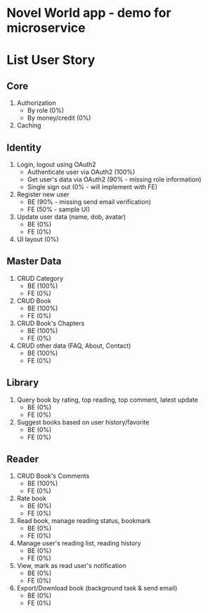 # Novel World app - demo for microservice
# List User Story

## Core
1. Authorization
   * By role (0%)
   * By money/credit (0%)
2. Caching

## Identity
1. Login, logout using OAuth2
   * Authenticate user via OAuth2 (100%)
   * Get user's data via OAuth2 (90% - missing role information)
   * Single sign out (0% - will implement with FE)
2. Register new user
   * BE (90% - missing send email verification)
   * FE (50% - sample UI)
3. Update user data (name, dob, avatar)
   * BE (0%)
   * FE (0%)
4. UI layout (0%)

## Master Data
1. CRUD Category
   * BE (100%)
   * FE (0%)
2. CRUD Book
   * BE (100%)
   * FE (0%)
3. CRUD Book's Chapters
   * BE (100%)
   * FE (0%)
4. CRUD other data (FAQ, About, Contact)
   * BE (100%)
   * FE (0%)

## Library
1. Query book by rating, top reading, top comment, latest update
   * BE (0%)
   * FE (0%)
1. Suggest books based on user history/favorite
   * BE (0%)
   * FE (0%)

## Reader
1. CRUD Book's Comments
   * BE (100%)
   * FE (0%)
2. Rate book
   * BE (0%)
   * FE (0%)
3. Read book, manage reading status, bookmark
   * BE (0%)
   * FE (0%)
4. Manage user's reading list, reading history
   * BE (0%)
   * FE (0%)
5. View, mark as read user's notification
   * BE (0%)
   * FE (0%)
6. Export/Download book (background task & send email)
   * BE (0%)
   * FE (0%)